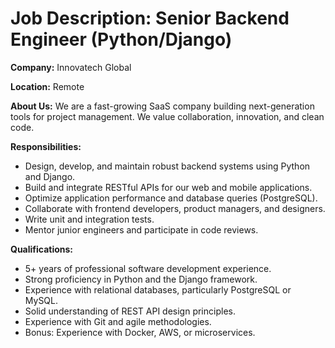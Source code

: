 # Job Description: Senior Backend Engineer (Python/Django)

**Company:** Innovatech Global

**Location:** Remote

**About Us:**
We are a fast-growing SaaS company building next-generation tools for project management. We value collaboration, innovation, and clean code.

**Responsibilities:**
- Design, develop, and maintain robust backend systems using Python and Django.
- Build and integrate RESTful APIs for our web and mobile applications.
- Optimize application performance and database queries (PostgreSQL).
- Collaborate with frontend developers, product managers, and designers.
- Write unit and integration tests.
- Mentor junior engineers and participate in code reviews.

**Qualifications:**
- 5+ years of professional software development experience.
- Strong proficiency in Python and the Django framework.
- Experience with relational databases, particularly PostgreSQL or MySQL.
- Solid understanding of REST API design principles.
- Experience with Git and agile methodologies.
- Bonus: Experience with Docker, AWS, or microservices.
